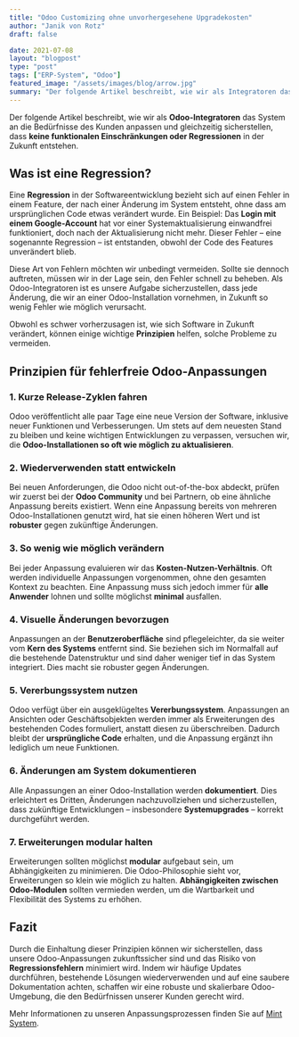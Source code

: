 ```yaml
---
title: "Odoo Customizing ohne unvorhergesehene Upgradekosten"
author: "Janik von Rotz"
draft: false

date: 2021-07-08
layout: "blogpost"
type: "post"
tags: ["ERP-System", "Odoo"]
featured_image: "/assets/images/blog/arrow.jpg"
summary: "Der folgende Artikel beschreibt, wie wir als Integratoren das Odoo-System den Bedürfnissen des Kunden anpassen und gleichzeitig sicherstellen, dass in Zukunft keine funktionalen Einschränkungen oder R..."
---
```


Der folgende Artikel beschreibt, wie wir als **Odoo-Integratoren** das System an die Bedürfnisse des Kunden anpassen und gleichzeitig sicherstellen, dass **keine funktionalen Einschränkungen oder Regressionen** in der Zukunft entstehen.

## Was ist eine Regression?

Eine **Regression** in der Softwareentwicklung bezieht sich auf einen Fehler in einem Feature, der nach einer Änderung im System entsteht, ohne dass am ursprünglichen Code etwas verändert wurde. Ein Beispiel: Das **Login mit einem Google-Account** hat vor einer Systemaktualisierung einwandfrei funktioniert, doch nach der Aktualisierung nicht mehr. Dieser Fehler – eine sogenannte Regression – ist entstanden, obwohl der Code des Features unverändert blieb.

Diese Art von Fehlern möchten wir unbedingt vermeiden. Sollte sie dennoch auftreten, müssen wir in der Lage sein, den Fehler schnell zu beheben. Als Odoo-Integratoren ist es unsere Aufgabe sicherzustellen, dass jede Änderung, die wir an einer Odoo-Installation vornehmen, in Zukunft so wenig Fehler wie möglich verursacht.

Obwohl es schwer vorherzusagen ist, wie sich Software in Zukunft verändert, können einige wichtige **Prinzipien** helfen, solche Probleme zu vermeiden.

## Prinzipien für fehlerfreie Odoo-Anpassungen

### 1. Kurze Release-Zyklen fahren

Odoo veröffentlicht alle paar Tage eine neue Version der Software, inklusive neuer Funktionen und Verbesserungen. Um stets auf dem neuesten Stand zu bleiben und keine wichtigen Entwicklungen zu verpassen, versuchen wir, die **Odoo-Installationen so oft wie möglich zu aktualisieren**.

### 2. Wiederverwenden statt entwickeln

Bei neuen Anforderungen, die Odoo nicht out-of-the-box abdeckt, prüfen wir zuerst bei der **Odoo Community** und bei Partnern, ob eine ähnliche Anpassung bereits existiert. Wenn eine Anpassung bereits von mehreren Odoo-Installationen genutzt wird, hat sie einen höheren Wert und ist **robuster** gegen zukünftige Änderungen.

### 3. So wenig wie möglich verändern

Bei jeder Anpassung evaluieren wir das **Kosten-Nutzen-Verhältnis**. Oft werden individuelle Anpassungen vorgenommen, ohne den gesamten Kontext zu beachten. Eine Anpassung muss sich jedoch immer für **alle Anwender** lohnen und sollte möglichst **minimal** ausfallen.

### 4. Visuelle Änderungen bevorzugen

Anpassungen an der **Benutzeroberfläche** sind pflegeleichter, da sie weiter vom **Kern des Systems** entfernt sind. Sie beziehen sich im Normalfall auf die bestehende Datenstruktur und sind daher weniger tief in das System integriert. Dies macht sie robuster gegen Änderungen.

### 5. Vererbungssystem nutzen

Odoo verfügt über ein ausgeklügeltes **Vererbungssystem**. Anpassungen an Ansichten oder Geschäftsobjekten werden immer als Erweiterungen des bestehenden Codes formuliert, anstatt diesen zu überschreiben. Dadurch bleibt der **ursprüngliche Code** erhalten, und die Anpassung ergänzt ihn lediglich um neue Funktionen.

### 6. Änderungen am System dokumentieren

Alle Anpassungen an einer Odoo-Installation werden **dokumentiert**. Dies erleichtert es Dritten, Änderungen nachzuvollziehen und sicherzustellen, dass zukünftige Entwicklungen – insbesondere **Systemupgrades** – korrekt durchgeführt werden.

### 7. Erweiterungen modular halten

Erweiterungen sollten möglichst **modular** aufgebaut sein, um Abhängigkeiten zu minimieren. Die Odoo-Philosophie sieht vor, Erweiterungen so klein wie möglich zu halten. **Abhängigkeiten zwischen Odoo-Modulen** sollten vermieden werden, um die Wartbarkeit und Flexibilität des Systems zu erhöhen.

## Fazit

Durch die Einhaltung dieser Prinzipien können wir sicherstellen, dass unsere Odoo-Anpassungen zukunftssicher sind und das Risiko von **Regressionsfehlern** minimiert wird. Indem wir häufige Updates durchführen, bestehende Lösungen wiederverwenden und auf eine saubere Dokumentation achten, schaffen wir eine robuste und skalierbare Odoo-Umgebung, die den Bedürfnissen unserer Kunden gerecht wird.

Mehr Informationen zu unseren Anpassungsprozessen finden Sie auf [Mint System](#).
